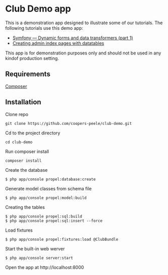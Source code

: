 Club Demo app
=============

This is a demonstration app designed to illustrate some of our tutorials. The following tutorials use this demo app:

* [Symfony — Dynamic forms and data transformers (part 1)](http://www.coopers-peele.com/blog/2015/03/symfony-dynamic-forms-and-data-transformers-1/)
*  [Creating admin index pages with datatables](http://www.coopers-peele.com/blog/2015/05/admin-index-pages-with-datatables/)

<div class="alert alert-danger">This app is for demonstration purposes only and should not be used in any kindof production setting.</div>

Requirements
------------

[Composer](http://getcomposer.org)

Installation
------------

Clone repo

    git clone https://github.com/coopers-peele/club-demo.git

Cd to the project directory

    cd club-demo

Run composer install

    composer install

Create the database

	$ php app/console propel:database:create

Generate model classes from schema file

    $ php app/console propel:model:build

Creating the tables

    $ php app/console propel:sql:build
    $ php app/console propel:sql:insert --force

Load fixtures

    $ php app/console propel:fixtures:load @ClubBundle

Start the built-in web werver

    $ php app/console server:start

Open the app at http://localhost:8000